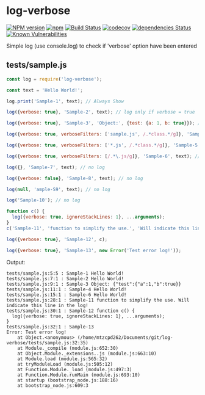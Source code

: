 # log-verbose

[![NPM version](https://img.shields.io/npm/v/log-verbose.svg)](https://www.npmjs.com/package/log-verbose)
[![npm](https://img.shields.io/npm/dt/log-verbose.svg)](https://github.com/flaviolsousa/log-verbose)
[![Build Status](https://travis-ci.org/flaviolsousa/log-verbose.svg?branch=master)](https://travis-ci.org/flaviolsousa/log-verbose)
[![codecov](https://codecov.io/gh/flaviolsousa/log-verbose/branch/master/graph/badge.svg)](https://codecov.io/gh/flaviolsousa/log-verbose)
[![dependencies Status](https://david-dm.org/flaviolsousa/log-verbose/status.svg)](https://david-dm.org/flaviolsousa/log-verbose)
[![Known Vulnerabilities](https://snyk.io/test/github/flaviolsousa/log-verbose/badge.svg)](https://snyk.io/test/github/flaviolsousa/log-verbose)

Simple log (use console.log) to check if 'verbose' option have been entered

## tests/sample.js
```js
const log = require('log-verbose');

const text = 'Hello World!';

log.print('Sample-1', text); // Always Show

log({verbose: true}, 'Sample-2', text); // log only if verbose = true

log({verbose: true}, 'Sample-3', 'Object:', {test: {a: 1, b: true}}); // log object

log({verbose: true, verboseFilters: ['sample.js', /.*class.*/g]}, 'Sample-4', text); // filter by sample.js ou class strings

log({verbose: true, verboseFilters: ['*.js', /.*class.*/g]}, 'Sample-5', text); // filter string string DON'T support masking character

log({verbose: true, verboseFilters: [/.*\.js/g]}, 'Sample-6', text); // sample with regex (search all js files to log)

log({}, 'Sample-7', text); // no log

log({verbose: false}, 'Sample-8', text); // no log

log(null, 'ample-S9', text); // no log

log('Sample-10'); // no log

function c() {
  log({verbose: true, ignoreStackLines: 1}, ...arguments);
}
c('Sample-11', 'function to simplify the use.', 'Will indicate this line in the log!');

log({verbose: true}, 'Sample-12', c);

log({verbose: true}, 'Sample-13', new Error('Test error log!'));

```
Output:
```
tests/sample.js:5:5 : Sample-1 Hello World!
tests/sample.js:7:1 : Sample-2 Hello World!
tests/sample.js:9:1 : Sample-3 Object: {"test":{"a":1,"b":true}}
tests/sample.js:11:1 : Sample-4 Hello World!
tests/sample.js:15:1 : Sample-6 Hello World!
tests/sample.js:28:1 : Sample-11 function to simplify the use. Will indicate this line in the log!
tests/sample.js:30:1 : Sample-12 function c() {
  log({verbose: true, ignoreStackLines: 1}, ...arguments);
}
tests/sample.js:32:1 : Sample-13
Error: Test error log!
    at Object.<anonymous> (/home/mtzcpd262/Documents/git/log-verbose/tests/sample.js:32:35)
    at Module._compile (module.js:652:30)
    at Object.Module._extensions..js (module.js:663:10)
    at Module.load (module.js:565:32)
    at tryModuleLoad (module.js:505:12)
    at Function.Module._load (module.js:497:3)
    at Function.Module.runMain (module.js:693:10)
    at startup (bootstrap_node.js:188:16)
    at bootstrap_node.js:609:3

```